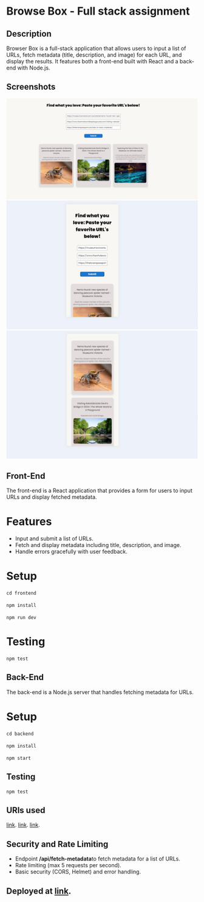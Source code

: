 # Browse Box - Full stack assignment

## Description

Browser Box is a full-stack application that allows users to input a list of URLs, fetch metadata (title, description, and image) for each URL, and display the results. It features both a front-end built with React and a back-end with Node.js.

## Screenshots

![alt text](https://github.com/OliaKr/Browse-box/blob/main/frontend/src/assets/img/screenshot1.JPG)
![alt text](https://github.com/OliaKr/Browse-box/blob/main/frontend/src/assets/img/screenshot2.JPG)
![alt text](https://github.com/OliaKr/Browse-box/blob/main/frontend/src/assets/img/screenshot3.JPG)

## Front-End

The front-end is a React application that provides a form for users to input URLs and display fetched metadata.

# Features

- Input and submit a list of URLs.
- Fetch and display metadata including title, description, and image.
- Handle errors gracefully with user feedback.

# Setup

```shell
cd frontend

npm install

npm run dev

```

# Testing

```shell
npm test

```

## Back-End

The back-end is a Node.js server that handles fetching metadata for URLs.

# Setup

```shell
cd backend

npm install

npm start

```

## Testing

```shell
npm test

```

## URls used

[link](https://museumsvictoria.com.au/article/nemo-found-new-species-of-dancing-peacock-spider-named/).
[link](https://www.thewholeworldisaplayground.com/visiting-rakotzbrucke-devils-bridge-germany/).
[link](https://theloverspassport.com/sea-of-stars-maldives/).

## Security and Rate Limiting

- Endpoint **/api/fetch-metadata**to fetch metadata for a list of URLs.
- Rate limiting (max 5 requests per second).
- Basic security (CORS, Helmet) and error handling.

## Deployed at [link](https://theloverspassport.com/sea-of-stars-maldives/).
